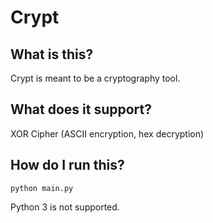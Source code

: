 Crypt
==========

What is this?
----------
Crypt is meant to be a cryptography tool.

What does it support?
----------
XOR Cipher (ASCII encryption, hex decryption)

How do I run this?
----------
`python main.py`

Python 3 is not supported.
